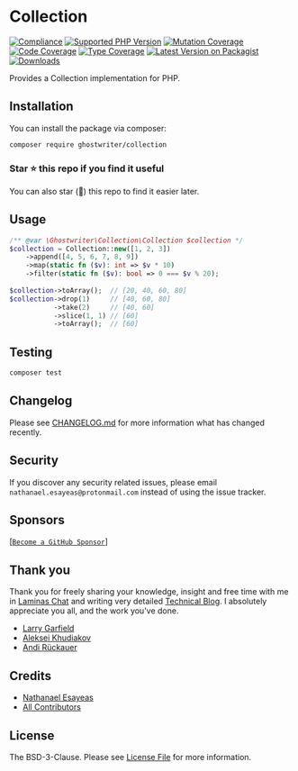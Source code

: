 # Collection

[![Compliance](https://github.com/ghostwriter/collection/actions/workflows/compliance.yml/badge.svg)](https://github.com/ghostwriter/collection/actions/workflows/compliance.yml)
[![Supported PHP Version](https://badgen.net/packagist/php/ghostwriter/collection?color=8892bf)](https://www.php.net/supported-versions)
[![Mutation Coverage](https://img.shields.io/endpoint?style=flat&url=https%3A%2F%2Fbadge-api.stryker-mutator.io%2Fgithub.com%2Fghostwriter%2Fcollection%2Fmain)](https://dashboard.stryker-mutator.io/reports/github.com/ghostwriter/collection/main)
[![Code Coverage](https://codecov.io/gh/ghostwriter/collection/branch/main/graph/badge.svg)](https://codecov.io/gh/ghostwriter/collection)
[![Type Coverage](https://shepherd.dev/github/ghostwriter/collection/coverage.svg)](https://shepherd.dev/github/ghostwriter/collection)
[![Latest Version on Packagist](https://badgen.net/packagist/v/ghostwriter/collection)](https://packagist.org/packages/ghostwriter/collection)
[![Downloads](https://badgen.net/packagist/dt/ghostwriter/collection?color=blue)](https://packagist.org/packages/ghostwriter/collection)

Provides a Collection implementation for PHP.

## Installation

You can install the package via composer:

``` bash
composer require ghostwriter/collection
```

### Star ⭐️ this repo if you find it useful

You can also star (🌟) this repo to find it easier later.

## Usage

```php
/** @var \Ghostwriter\Collection\Collection $collection */
$collection = Collection::new([1, 2, 3])
    ->append([4, 5, 6, 7, 8, 9])
    ->map(static fn ($v): int => $v * 10)
    ->filter(static fn ($v): bool => 0 === $v % 20);
    
$collection->toArray();  // [20, 40, 60, 80]
$collection->drop(1)     // [40, 60, 80]
           ->take(2)     // [40, 60]
           ->slice(1, 1) // [60]
           ->toArray();  // [60]
```

## Testing

``` bash
composer test
```

## Changelog

Please see [CHANGELOG.md](./CHANGELOG.md) for more information what has changed recently.

## Security

If you discover any security related issues, please email `nathanael.esayeas@protonmail.com` instead of using the issue tracker.

## Sponsors

[[`Become a GitHub Sponsor`](https://github.com/sponsors/ghostwriter)]

## Thank you

Thank you for freely sharing your knowledge, insight and free time with me in [Laminas Chat](https://laminas.dev/chat) and writing very detailed [Technical Blog](https://www.garfieldtech.com/). I absolutely appreciate you all, and the work you've done.

- [Larry Garfield](https://github.com/crell)
- [Aleksei Khudiakov](https://github.com/xerkus)
- [Andi Rückauer](https://github.com/arueckauer)

## Credits

- [Nathanael Esayeas](https://github.com/ghostwriter)
- [All Contributors](https://github.com/ghostwriter/collection/contributors)

## License

The BSD-3-Clause. Please see [License File](./LICENSE) for more information.
